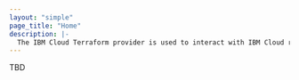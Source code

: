 ```yaml
---
layout: "simple"
page_title: "Home"
description: |-
  The IBM Cloud Terraform provider is used to interact with IBM Cloud resources.
---
```


TBD
